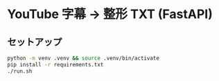 # YouTube 字幕 → 整形 TXT (FastAPI)


## セットアップ
```bash
python -m venv .venv && source .venv/bin/activate
pip install -r requirements.txt
./run.sh